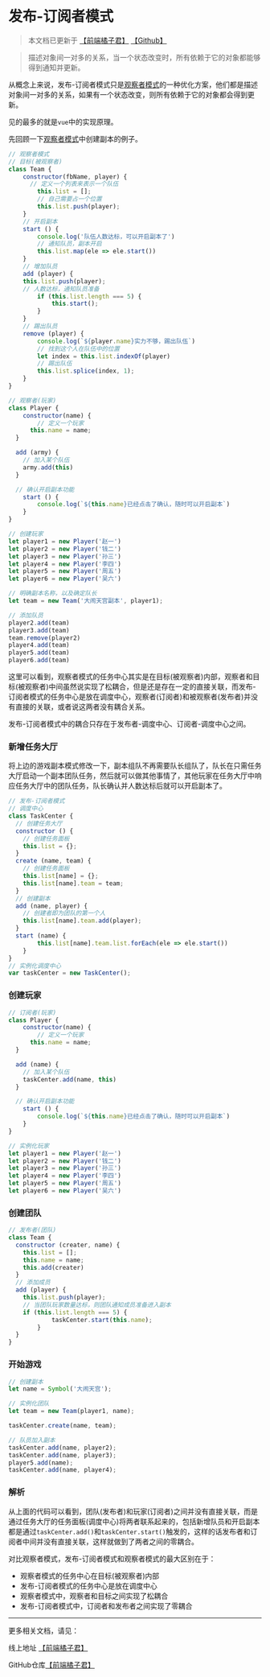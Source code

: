 # 发布-订阅者模式

> 本文档已更新于 [【前端橘子君】](http://xiaoysosheng.top/#/mode/发布订阅者模式) [【Github】](https://github.com/xiaoyaosheng-yu/library/blob/master/mode/发布订阅者模式.md)

> 描述对象间一对多的关系，当一个状态改变时，所有依赖于它的对象都能够得到通知并更新。

从概念上来说，发布-订阅者模式只是[观察者模式](http://xiaoysosheng.top/#/mode/观察者模式)的一种优化方案，他们都是描述对象间一对多的关系，如果有一个状态改变，则所有依赖于它的对象都会得到更新。

见的最多的就是`vue`中的实现原理。

先回顾一下[观察者模式](http://xiaoysosheng.top/#/mode/观察者模式)中创建副本的例子。

```javascript
// 观察者模式
// 目标(被观察者)
class Team {
	constructor(fbName, player) {
	  // 定义一个列表来表示一个队伍
		this.list = [];
		// 自己需要占一个位置
		this.list.push(player);
	}
	// 开启副本
	start () {
		console.log('队伍人数达标，可以开启副本了')
		// 通知队员，副本开启
		this.list.map(ele => ele.start())
	}
	// 增加队员
	add (player) {
    this.list.push(player);
    // 人数达标，通知队员准备
		if (this.list.length === 5) {
			this.start();
		}
	}
	// 踢出队员
	remove (player) {
		console.log(`${player.name}实力不够，踢出队伍`)
		// 找到这个人在队伍中的位置
		let index = this.list.indexOf(player)
		// 踢出队伍
		this.list.splice(index, 1);
	}
}

// 观察者(玩家)
class Player {
	constructor(name) {
		// 定义一个玩家
	  this.name = name;
  }

  add (army) {
    // 加入某个队伍
    army.add(this)
  }

  // 确认开启副本功能
	start () {
		console.log(`${this.name}已经点击了确认，随时可以开启副本`)
	}
}

// 创建玩家
let player1 = new Player('赵一')
let player2 = new Player('钱二')
let player3 = new Player('孙三')
let player4 = new Player('李四')
let player5 = new Player('周五')
let player6 = new Player('吴六')

// 明确副本名称，以及确定队长
let team = new Team('大闹天宫副本', player1);

// 添加队员
player2.add(team)
player3.add(team)
team.remove(player2)
player4.add(team)
player5.add(team)
player6.add(team)
```

这里可以看到，观察者模式的任务中心其实是在目标(被观察者)内部，观察者和目标(被观察者)中间虽然说实现了松耦合，但是还是存在一定的直接关联，而发布-订阅者模式的任务中心是放在调度中心，观察者(订阅者)和被观察者(发布者)并没有直接的关联，或者说这两者没有耦合关系。

发布-订阅者模式中的耦合只存在于发布者-调度中心、订阅者-调度中心之间。

### 新增任务大厅

将上边的游戏副本模式修改一下，副本组队不再需要队长组队了，队长在只需任务大厅启动一个副本团队任务，然后就可以做其他事情了，其他玩家在任务大厅中响应任务大厅中的团队任务，队长确认并人数达标后就可以开启副本了。

```javascript
// 发布-订阅者模式
// 调度中心
class TaskCenter {
  // 创建任务大厅
  constructor () {
    // 创建任务面板
    this.list = {};
  }
  create (name, team) {
    // 创建任务面板
    this.list[name] = {};
    this.list[name].team = team;
  }
  // 创建副本
  add (name, player) {
    // 创建者即为团队的第一个人
    this.list[name].team.add(player);
  }
  start (name) {
		this.list[name].team.list.forEach(ele => ele.start())
	}
}
// 实例化调度中心
var taskCenter = new TaskCenter();
```

### 创建玩家
```javascript
// 订阅者(玩家)
class Player {
	constructor(name) {
		// 定义一个玩家
	  this.name = name;
  }

  add (name) {
    // 加入某个队伍
    taskCenter.add(name, this)
  }

  // 确认开启副本功能
	start () {
		console.log(`${this.name}已经点击了确认，随时可以开启副本`)
	}
}

// 实例化玩家
let player1 = new Player('赵一')
let player2 = new Player('钱二')
let player3 = new Player('孙三')
let player4 = new Player('李四')
let player5 = new Player('周五')
let player6 = new Player('吴六')
```

### 创建团队

```javascript
// 发布者(团队)
class Team {
  constructor (creater, name) {
    this.list = [];
    this.name = name;
    this.add(creater)
  }
  // 添加成员
  add (player) {
    this.list.push(player);
    // 当团队玩家数量达标，则团队通知成员准备进入副本
    if (this.list.length === 5) {
			taskCenter.start(this.name);
		}
  }
}
```

### 开始游戏
```javascript
// 创建副本
let name = Symbol('大闹天宫');

// 实例化团队
let team = new Team(player1, name);

taskCenter.create(name, team);

// 队员加入副本
taskCenter.add(name, player2);
taskCenter.add(name, player3);
player5.add(name);
taskCenter.add(name, player4);
```

### 解析

从上面的代码可以看到，团队(发布者)和玩家(订阅者)之间并没有直接关联，而是通过任务大厅的任务面板(调度中心)将两者联系起来的，包括新增队员和开启副本都是通过`taskCenter.add()`和`taskCenter.start()`触发的，这样的话发布者和订阅者中间并没有直接关联，这样就做到了两者之间的零耦合。

对比观察者模式，发布-订阅者模式和观察者模式的最大区别在于：

- 观察者模式的任务中心在目标(被观察者)内部
- 发布-订阅者模式的任务中心是放在调度中心
- 观察者模式中，观察者和目标之间实现了松耦合
- 发布-订阅者模式中，订阅者和发布者之间实现了零耦合
-------

更多相关文档，请见：

线上地址 [【前端橘子君】](http://xiaoysosheng.top)

GitHub仓库[【前端橘子君】](https://github.com/xiaoyaosheng-yu/library)